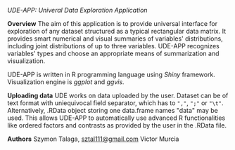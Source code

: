 *UDE-APP: Univeral Data Exploration Application*

**Overview**
The aim of this application is to provide universal interface for exploration of any dataset structured as a typical rectangular data matrix.
It provides smart numerical and visual summaries of variables' distributions, including joint distributions of up to three variables.
UDE-APP recognizes variables' types and choose an appropriate means of summarization and visualization.

UDE-APP is written in R programming language using _Shiny_ framework. Visualization engine is _ggplot_ and _ggvis_.

**Uploading data**
UDE works on data uploaded by the user. Dataset can be of text format with uniequivocal field separator, which has to `","`, `";"` or `"\t"`.
Alternatively, .RData object storing one data.frame names "data" may be used. This allows UDE-APP to automatically use advanced R functionalities like ordered factors and contrasts as provided by the user in the .RData file.

**Authors**
Szymon Talaga, sztal111@gmail.com
Victor Murcia
